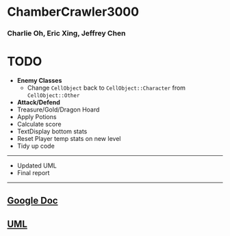# ChamberCrawler3000
### Charlie Oh, Eric Xing, Jeffrey Chen

# TODO
- **Enemy Classes**
    - Change `CellObject` back to `CellObject::Character` from `CellObject::Other`
- **Attack/Defend**
- Treasure/Gold/Dragon Hoard
- Apply Potions
- Calculate score
- TextDisplay bottom stats
- Reset Player temp stats on new level
- Tidy up code

---

- Updated UML
- Final report

---

## [Google Doc](https://docs.google.com/document/d/1ZTk2KxBdezCUb6FBLZwJUnFQ101aAitGOY27L82lNO0/edit?usp=sharing)

## [UML](https://drive.google.com/file/d/0B2wa_ywBF81YaV9QU0ZKS05XamM/view?usp=sharing)
